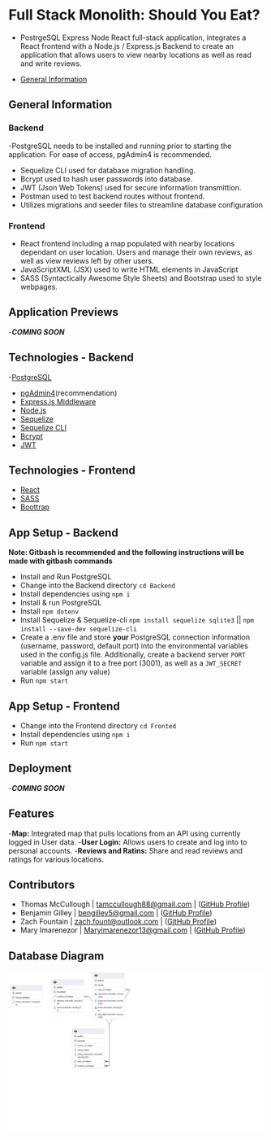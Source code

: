 # Full Stack Monolith: Should You Eat?
- PostrgeSQL Express Node React full-stack application, integrates a React frontend with a Node.js / Express.js Backend 
to create an application that allows users to view nearby locations as well as read and write reviews.

- [General Information](#general-info)



## General Information

### Backend
-PostgreSQL needs to be installed and running prior to starting the application.
For ease of access, pgAdmin4 is recommended.
- Sequelize CLI used for database migration handling.
- Bcrypt used to hash user passwords into database.
- JWT (Json Web Tokens) used for secure information transmittion.
- Postman used to test backend routes without frontend.
- Utilizes migrations and seeder files to streamline database configuration

### Frontend
- React frontend including a map populated with nearby locations dependant on user location. Users and manage their own reviews,
as well as view reviews left by other users.
- JavaScriptXML (JSX) used to write HTML elements in JavaScript
- SASS (Syntactically Awesome Style Sheets) and Bootstrap used to style webpages.

## Application Previews
-***COMING SOON***

## Technologies - Backend
-[PostgreSQL](https://www.postgresql.org)
- [pgAdmin4](https://www.pgadmin.org)(recommendation)
- [Express.js Middleware](https://expressjs.com/en/starter/installing.html)  
- [Node.js](https://nodejs.org/docs/latest/api/)
- [Sequelize](https://sequelize.org)
- [Sequelize CLI](https://sequelize.org/docs/v7/cli/)
- [Bcrypt](https://www.npmjs.com/package/bcrypt)
- [JWT](https://www.npmjs.com/package/jsonwebtoken)

## Technologies - Frontend
- [React](https://react.dev/learn/installation)
- [SASS](https://sass-lang.com/documentation/)
- [Boottrap](https://getbootstrap.com/docs/5.3/getting-started/download/)

## App Setup - Backend
**Note: Gitbash is recommended and the following instructions will be made with gitbash commands**
- Install and Run PostgreSQL
- Change into the Backend directory `cd Backend`
- Install dependencies using `npm i`
- Install & run PostgreSQL
- Install `npm dotenv`
- Install Sequelize & Sequelize-cli `npm install sequelize sqlite3` || `npm install --save-dev sequelize-cli`
- Create a .env file and store **your** PostgreSQL connection information (username, password, default port) into the environmental variables used in the config.js file.
Additionally, create a backend server `PORT` variable and assign it to a free port (3001), as well as a `JWT_SECRET` variable (assign any value)
- Run `npm start`

## App Setup - Frontend
- Change into the Frontend directory `cd Fronted`
- Install dependencies using `npm i`
- Run `npm start`

## Deployment
-***COMING SOON***

## Features

-**Map:** Integrated map that pulls locations from an API using currently logged in User data.
-**User Login:** Allows users to create and log into to personal accounts.
-**Reviews and Ratins:** Share and read reviews and ratings for various locations.

## Contributors

- Thomas McCullough | tamccullough88@gmail.com | ([GitHub Profile](https://github.com/tamccullough88))
- Benjamin Gilley | bengilley5@gmail.com | ([GitHub Profile](https://github.com/BenG2256)) 
- Zach Fountain |  zach.fount@outlook.com | ([GitHub Profile](https://github.com/ZachFount))
- Mary Imarenezor | Maryimarenezor13@gmail.com | ([GitHub Profile](https://github.com/MaryImarenezor))
## Database Diagram
![Screenshot of the first database diagram](/Frontend/public/DatabaseDiagram.png)